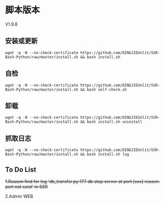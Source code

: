 # 脚本版本
   V1.9.8

## 安装或更新 ##
    wget -q -N --no-check-certificate https://github.com/DINGJIEUnlit/SSR-Bash-Python/raw/master/install.sh && bash install.sh

## 自检 ##
    wget -q -N --no-check-certificate https://github.com/DINGJIEUnlit/SSR-Bash-Python/raw/master/install.sh && bash self-check.sh

## 卸载 ##
    wget -q -N --no-check-certificate https://github.com/DINGJIEUnlit/SSR-Bash-Python/raw/master/install.sh && bash install.sh uninstall

## 抓取日志 ##

    wget -q -N --no-check-certificate https://github.com/DINGJIEUnlit/SSR-Bash-Python/raw/master/install.sh && bash install.sh log

## To Do List ##
    
   ~~1.Reason find for log 'db_transfer.py:177 db stop server at port [xxx] reason: port not exist' in SSR~~
   
   2.Admin WEB

